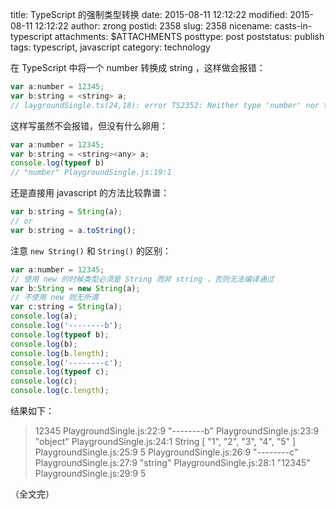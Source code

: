 title: TypeScript 的强制类型转换
date: 2015-08-11 12:12:22
modified: 2015-08-11 12:12:22
author: zrong
postid: 2358
slug: 2358
nicename: casts-in-typescript
attachments: $ATTACHMENTS
posttype: post
poststatus: publish
tags: typescript, javascript
category: technology

在 TypeScript 中将一个 number 转换成 string ，这样做会报错：

``` javascript
var a:number = 12345;
var b:string = <string> a;
// laygroundSingle.ts(24,18): error TS2352: Neither type 'number' nor type 'string' is assignable to the other.
```

这样写虽然不会报错，但没有什么卵用：<!--more-->

``` javascript
var a:number = 12345;
var b:string = <string><any> a;
console.log(typeof b)
// "number" PlaygroundSingle.js:19:1
```

还是直接用 javascript 的方法比较靠谱：

``` javascript
var b:string = String(a);
// or
var b:string = a.toString();
```

注意 `new String()` 和 `String()` 的区别：

``` javascript
var a:number = 12345;
// 使用 new 的时候类型必须是 String 而非 string ，否则无法编译通过
var b:String = new String(a);
// 不使用 new 则无所谓
var c:string = String(a);
console.log(a);
console.log('--------b');
console.log(typeof b);
console.log(b);
console.log(b.length);
console.log('--------c');
console.log(typeof c);
console.log(c);
console.log(c.length);
```

结果如下：

> 12345 PlaygroundSingle.js:22:9
> "--------b" PlaygroundSingle.js:23:9
> "object" PlaygroundSingle.js:24:1
> String [ "1", "2", "3", "4", "5" ] PlaygroundSingle.js:25:9
> 5 PlaygroundSingle.js:26:9
> "--------c" PlaygroundSingle.js:27:9
> "string" PlaygroundSingle.js:28:1
> "12345" PlaygroundSingle.js:29:9
> 5

（全文完）
